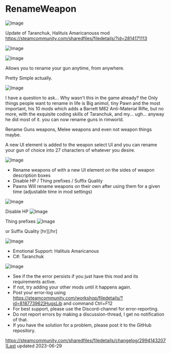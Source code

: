 # RenameWeapon

![Image](https://i.imgur.com/buuPQel.png)

Update of Taranchuk, Halituis Amaricanouss mod https://steamcommunity.com/sharedfiles/filedetails/?id=2814171113

![Image](https://i.imgur.com/pufA0kM.png)

	
![Image](https://i.imgur.com/Z4GOv8H.png)

Allows you to rename your gun anytime, from anywhere.

Pretty Simple actually.

![Image](https://imgur.com/1Wmirsv.png)


I have a question to ask... Why wasn't this in the game already? the Only things people want to rename in life is Big animol, tiny Pawn and the most important, his 10 mods which adds a Barrett M82 Anti-Material Rifle, but no more, with the exquisite coding skills of Taranchuk, and my... ugh... anyway he did most of it. you can now rename guns in rimworld.

Rename Guns weapons, Melee weapons and even not weapon things maybe.

A new UI element is added to the weapon select UI and you can rename your gun of choice into 27 characters of whatever you desire.

![Image](https://imgur.com/ZtSPXmN.png)




-  Rename weapons of with a new UI element on the sides of weapon description boxes
-  Disable HP / Thing prefixes / Suffix Quality
-  Pawns Will rename weapons on their own after using them for a given time (adjustable time in mod settings) 


![Image](https://imgur.com/8C6kPqD.png)

Disable HP
![Image](https://imgur.com/wJYHQiS.png)

Thing prefixes
![Image](https://imgur.com/623kRey.png)

or Suffix Quality
[hr][/hr]

![Image](https://imgur.com/jRpzgbS.png)




-  Emotional Support: Halituis Amaricanous
-  C#: Taranchuk



![Image](https://i.imgur.com/PwoNOj4.png)



-  See if the the error persists if you just have this mod and its requirements active.
-  If not, try adding your other mods until it happens again.
-  Post your error-log using https://steamcommunity.com/workshop/filedetails/?id=818773962]HugsLib and command Ctrl+F12
-  For best support, please use the Discord-channel for error-reporting.
-  Do not report errors by making a discussion-thread, I get no notification of that.
-  If you have the solution for a problem, please post it to the GitHub repository.


https://steamcommunity.com/sharedfiles/filedetails/changelog/2994143207]Last updated 2023-06-29
